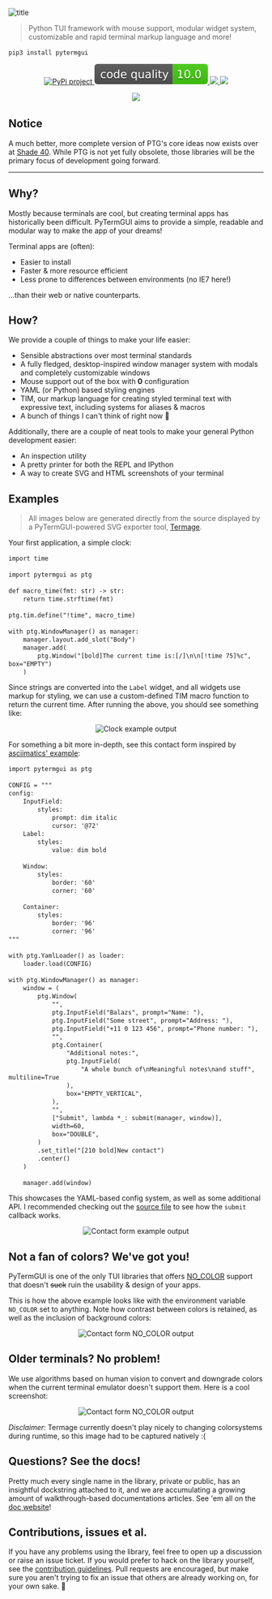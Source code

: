<!--![title](https://github.com/bczsalba/pytermgui/raw/master/assets/title.png)-->

![title](https://github.com/bczsalba/pytermgui/raw/master/assets/readme/screenshot.png)

> Python TUI framework with mouse support, modular widget system, customizable and rapid terminal markup language and more!

```bash
pip3 install pytermgui
```

<p align=center>
   <a href="https://pypi.org/project/pytermgui">
      <img alt="PyPi project" src="https://img.shields.io/pypi/v/pytermgui?color=brightgreen">
   </a>
    <a href="https://github.com/bczsalba/pytermgui/blob/master/utils/create_badge.py">
      <img alt="Code quality" src="https://raw.githubusercontent.com/bczsalba/pytermgui/master/assets/badges/quality.svg">
   </a>
   <a href="http://ptg.bczsalba.com/pytermgui.html">
      <img src="https://img.shields.io/badge/documentation-up%20to%20date-brightgreen">
   </a>
   <a href="https://github.com/bczsalba/pytermgui/actions/workflows/pytest.yml">
      <img src="https://github.com/bczsalba/pytermgui/actions/workflows/pytest.yml/badge.svg">
   </a>
 </p>
 <p align=center>
   <a href="https://discord.gg/g4bqMvpG4U">
      <img src="https://img.shields.io/discord/999374285686706367?label=join%20our%20discord">
   </a>
</p>

## Notice

A much better, more complete version of PTG's core ideas now exists over at [Shade 40](https://github.com/shade40). While PTG is not yet fully obsolete,
those libraries will be the primary focus of development going forward.

<hr>

## Why?

Mostly because terminals are cool, but creating terminal apps has historically been difficult. PyTermGUI aims to provide a simple, readable and modular way to make the app of your dreams!

Terminal apps are (often):

- Easier to install
- Faster & more resource efficient
- Less prone to differences between environments (no IE7 here!)

...than their web or native counterparts.

## How?

We provide a couple of things to make your life easier:

- Sensible abstractions over most terminal standards
- A fully fledged, desktop-inspired window manager system with modals and completely customizable windows
- Mouse support out of the box with **0** configuration
- YAML (or Python) based styling engines
- TIM, our markup language for creating styled terminal text with expressive text, including systems for aliases & macros
- A bunch of things I can't think of right now :slightly_smiling_face:

Additionally, there are a couple of neat tools to make your general Python development easier:

- An inspection utility
- A pretty printer for both the REPL and IPython
- A way to create SVG and HTML screenshots of your terminal

<!-- HATCH README END -->

## Examples

> All images below are generated directly from the source displayed by a PyTermGUI-powered SVG exporter tool, [Termage](https://github.com/bczsalba/termage).

Your first application, a simple clock:

```python3
import time

import pytermgui as ptg

def macro_time(fmt: str) -> str:
    return time.strftime(fmt)

ptg.tim.define("!time", macro_time)

with ptg.WindowManager() as manager:
    manager.layout.add_slot("Body")
    manager.add(
        ptg.Window("[bold]The current time is:[/]\n\n[!time 75]%c", box="EMPTY")
    )
```

Since strings are converted into the `Label` widget, and all widgets use markup for styling, we can use a custom-defined TIM macro function to return the current time. After running the above, you should see something like:

<p align="center">
    <img alt="Clock example output" src="https://github.com/bczsalba/pytermgui/raw/master/assets/readme/clock.svg">
</p>

For something a bit more in-depth, see this contact form inspired by [asciimatics' example](https://github.com/peterbrittain/asciimatics#how-to-use-it):

```python3
import pytermgui as ptg

CONFIG = """
config:
    InputField:
        styles:
            prompt: dim italic
            cursor: '@72'
    Label:
        styles:
            value: dim bold

    Window:
        styles:
            border: '60'
            corner: '60'

    Container:
        styles:
            border: '96'
            corner: '96'
"""

with ptg.YamlLoader() as loader:
    loader.load(CONFIG)

with ptg.WindowManager() as manager:
    window = (
        ptg.Window(
            "",
            ptg.InputField("Balazs", prompt="Name: "),
            ptg.InputField("Some street", prompt="Address: "),
            ptg.InputField("+11 0 123 456", prompt="Phone number: "),
            "",
            ptg.Container(
                "Additional notes:",
                ptg.InputField(
                    "A whole bunch of\nMeaningful notes\nand stuff", multiline=True
                ),
                box="EMPTY_VERTICAL",
            ),
            "",
            ["Submit", lambda *_: submit(manager, window)],
            width=60,
            box="DOUBLE",
        )
        .set_title("[210 bold]New contact")
        .center()
    )

    manager.add(window)
```

This showcases the YAML-based config system, as well as some additional API. I recommended checking out the [source file](https://github.com/bczsalba/pytermgui/blob/master/utils/readme_scripts/contact.py) to see how the `submit` callback works.

<p align="center">
    <img alt="Contact form example output" src="https://github.com/bczsalba/pytermgui/raw/master/assets/readme/contact.svg">
</p>

## Not a fan of colors? We've got you!

PyTermGUI is one of the only TUI libraries that offers [NO_COLOR](https://no-color.org) support that doesn't ~~suck~~ ruin the usability & design of your apps.

This is how the above example looks like with the environment variable `NO_COLOR` set to anything. Note how contrast between colors is retained, as well as the inclusion of background colors:


<p align="center">
    <img alt="Contact form NO_COLOR output" src="https://github.com/bczsalba/pytermgui/raw/master/assets/readme/contact_no_color.svg">
</p>


## Older terminals? No problem!

We use algorithms based on human vision to convert and downgrade colors when the current terminal emulator doesn't support them. Here is a cool screenshot:

<p align="center">
    <img alt="Contact form NO_COLOR output" src="https://github.com/bczsalba/pytermgui/raw/master/assets/readme/colorgrids.png">
    <figcaption><em>Disclaimer:</em> Termage currently doesn't play nicely to changing colorsystems during runtime, so this image had to be captured natively :(</figcaption>
</p>


## Questions? See the docs!

Pretty much every single name in the library, private or public, has an insightful dockstring attached to it, and we are accumulating a growing amount of walkthrough-based documentations articles. See 'em all on the [doc website](https://ptg.bczsalba.com)!


## Contributions, issues et al.

If you have any problems using the library, feel free to open up a discussion or raise an issue ticket. If you would prefer to hack on the library yourself, see the [contribution guidelines](https://github.com/bczsalba/pytermgui/blob/master/CONTRIBUTING.md). Pull requests are encouraged, but make sure you aren't trying to fix an issue that others are already working on, for your own sake. :slightly_smiling_face:
